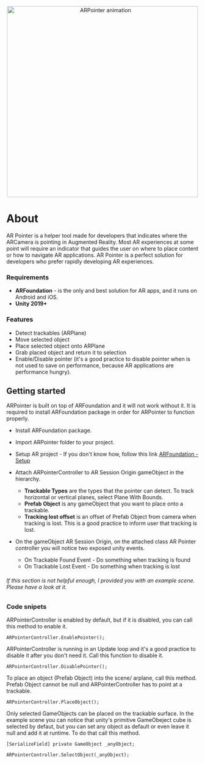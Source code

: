 <p align="center">
<img src="https://media.giphy.com/media/1Zxd7MF4QMdurxkpn5/giphy.gif" alt="ARPointer animation" title="ARPointer GIF" width="500"/>
</p>

# About

AR Pointer is a helper tool made for developers that indicates where the ARCamera is pointing in Augmented Reality. Most AR experiences at some point will require an indicator that guides the user on where to place content or how to navigate AR applications. AR Pointer is a perfect solution for developers who prefer rapidly developing AR experiences.

### Requirements

  * <b>ARFoundation</b> - is the only and best solution for AR apps, and it runs on Android and iOS.
  * <b>Unity 2019+</b>
  
### Features

  * Detect trackables (ARPlane)
  * Move selected object
  * Place selected object onto ARPlane
  * Grab placed object and return it to selection
  * Enable/Disable pointer (it's a good practice to disable pointer when is not used to save on performance, because AR applications are performance hungry).

## Getting started
   
ARPointer is built on top of ARFoundation and it will not work without it. It is required to install ARFoundation package in order for ARPointer to function properly. 

 * Install ARFoundation package.
 * Import ARPointer folder to your project.
 * Setup AR project - If you don't know how, follow this link [ARFoundation - Setup](https://learn.unity.com/tutorial/setting-up-ar-foundation)
 * Attach ARPointerController to AR Session Origin gameObject in the hierarchy.
    * **Trackable Types** are the types that the pointer can detect. To track horizontal or vertical planes, select Plane With Bounds. 
    * **Prefab Object** is any gameObject that you want to place onto a trackable.
    * **Tracking lost offset** is an offset of Prefab Object from camera when tracking is lost. This is a good practice to inform user that tracking is lost.


 * On the gameObject AR Session Origin, on the attached class AR Pointer controller you will notice two exposed unity events.
    * On Trackable Found Event - Do something when tracking is found
    * On Trackable Lost Event - Do something when tracking is lost


###### If this section is not helpful enough, I provided you with an example scene. Please have a look at it. 

### Code snipets

ARPointerController is enabled by default, but if it is disabled, you can call this method to enable it.

```ARPointerController.EnablePointer();```

ARPointerController is running in an Update loop and it's a good practice to disable it after you don't need it. Call this function to disable it.

```ARPointerController.DisablePointer();```

To place an object (Prefab Object) into the scene/ arplane, call this method. Prefab Object cannot be null and ARPointerController has to point at a trackable.

```ARPointerController.PlaceObject();```

Only selected GameObjects can be placed on the trackable surface. In the example scene you can notice that unity's primitive GameObeject cube is selected by defaut, but you can set any object as default or even leave it null and add it at runtime. To do that call this method.

``` 
[SerializeField] private GameObject _anyObject;

ARPointerController.SelectObject(_anyObject); 
```
